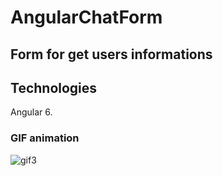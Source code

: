 # AngularChatForm

## Form for get users informations

## Technologies
  Angular 6.
 
### GIF animation
![gif3](https://user-images.githubusercontent.com/33549496/47101989-ec90f500-d211-11e8-9034-fa8e1b154ef3.gif)
